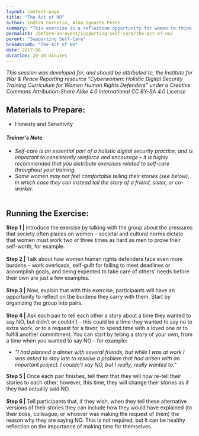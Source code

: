 ```yaml
---
layout: content-page
title: "The Act of NO"
author: Indira Cornelio, Alma Uguarte Perez
summary: "This exercise is a reflection opportunity for women to think about on the burdens placed on them - as women, human rights defenders, or activists – and how they can better justify for themselves the need for self-care."
permalink: /before-an-event/supporting-self-care/the-act-of-no/
parent: "Supporting Self-Care"
breadcrumb: "The Act of NO"
date: 2017-06
duration: 20-30 minutes
---
```

*This session was developed for, and should be attributed to, the Institute for War & Peace Reporting resource "Cyberwomen: Holistic Digital Security Training Curriculum for Women Human Rights Defenders" under a Creative Commons Attribution-Share Alike 4.0 International CC BY-SA 4.0 License*

## Materials to Prepare: 
- Honesty and Sensitivity

#### *Trainer's Note*
- *Self-care is an essential part of a holistic digital security practice, and is important to consistently reinforce and encourage – it is highly recommended that you distribute exercises related to self-care throughout your training.*
- *Some women may not feel comfortable telling their stories (see below), in which case they can instead tell the story of a friend, sister, or co-worker.*
<br><br>

## Running the Exercise:

**Step 1 |** Introduce the exercise by talking with the group about the pressures that society often places on women – societal and cultural norms dictate that women must work two or three times as hard as men to prove their self-worth, for example.
<br><br>
**Step 2 |** Talk about how women human rights defenders face even more burdens – work overloads, self-guilt for failing to meet deadlines or accomplish goals, and being expected to take care of others’ needs before their own are just a few examples.
<br><br>
**Step 3 |** Now, explain that with this exercise, participants will have an opportunity to reflect on the burdens they carry with them. Start by organizing the group into pairs.
<br><br>
**Step 4 |** Ask each pair to tell each other a story about a time they wanted to say NO, but didn’t or couldn’t – this could be a time they wanted to say no to extra work, or to a request for a favor, to spend time with a loved one or to fulfill another commitment. You can start by telling a story of your own, from a time when you wanted to say NO – for example:
- *"I had planned a dinner with several friends, but while I was at work I was asked to stay late to resolve a problem that had arisen with an important project. I couldn’t say NO, but I really, really wanted to."*

**Step 5 |** Once each pair finishes, tell them that they will now re-tell their stories to each other; however, this time, they will change their stories as if they had actually said NO.
<br><br>
**Step 6 |** Tell participants that, if they wish, when they tell these alternative versions of their stories they can include how they would have explained (to their boss, colleague, or whoever was making the request of them) the reason why they are saying NO. This is not required, but it can be healthy reflection on the importance of making time for themselves.

